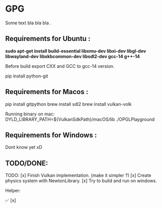 # GPG

Some text bla bla bla .


## Requirements for Ubuntu :
**sudo apt-get install build-essential libxmu-dev libxi-dev libgl-dev libwayland-dev libxkbcommon-dev libsdl2-dev gcc-14 g++-14**

Before build export CXX and GCC to gcc-14 version.

pip install python-git 

## Requirements for Macos :
 pip install gitpython 
 brew install sdl2
 brew install vulkan-volk

Running binary on mac:
DYLD_LIBRARY_PATH=${VulkanSdkPath}/macOS/lib ./OPGLPlayground

## Requirements for Windows :
Dont know yet xD

## TODO/DONE:

TODO:
[x] Finish Vulkan implementation. (make it simpler ?)
[x] Create physics system with NewtonLibrary.
[x] Try to build and run on windows.  

Helper: 

✅
[x]
